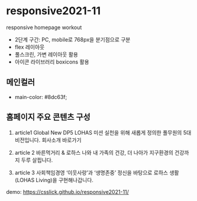 # responsive2021-11
responsive homepage workout

- 2단계 구간: PC, mobile로 768px을 분기점으로 구분
- flex 레이아웃
- 풀스크린, 가변 레이아웃 활용
- 아이콘 라이브러리 boxicons 활용

## 메인컬러
- main-color: #8dc63f;

## 홈페이지 주요 콘텐츠 구성
1. article1
Global New DP5
LOHAS 미션 실천을 위해 새롭게 정의한 풀무원의 5대 비전입니다. 회사소개 바로가기

2. article 2
바른먹거리 & 로하스
나와 내 가족의 건강, 더 나아가 지구환경의 건강까지 두루 살핍니다.

3. article 3
사회책임경영
‘이웃사랑’과 ‘생명존중’ 정신을 바탕으로 로하스 생활(LOHAS Living)을 구현해나갑니다.


demo: https://csslick.github.io/responsive2021-11/
